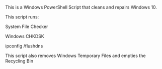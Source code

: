 This is a Windows PowerShell Script that cleans and repairs Windows 10.

This script runs:

System File Checker

Windows CHKDSK

ipconfig /flushdns

This script also removes Windows Temporary Files and empties the Recycling Bin
